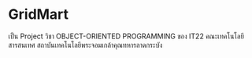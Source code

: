 # GridMart
เป็น Project วิชา OBJECT-ORIENTED PROGRAMMING ของ IT22 คณะเทคโนโลยีสารสนเทศ สถาบันเทคโนโลยีพระจอมเกล้าคุณทหารลาดกระบัง
